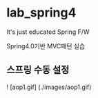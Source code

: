 # lab_spring4
It's just educated Spring F/W 

Spring4.0기반 MVC패턴 실습

## 스프링 수동 설정
! [aop1.gif] (./images/aop1.gif)
